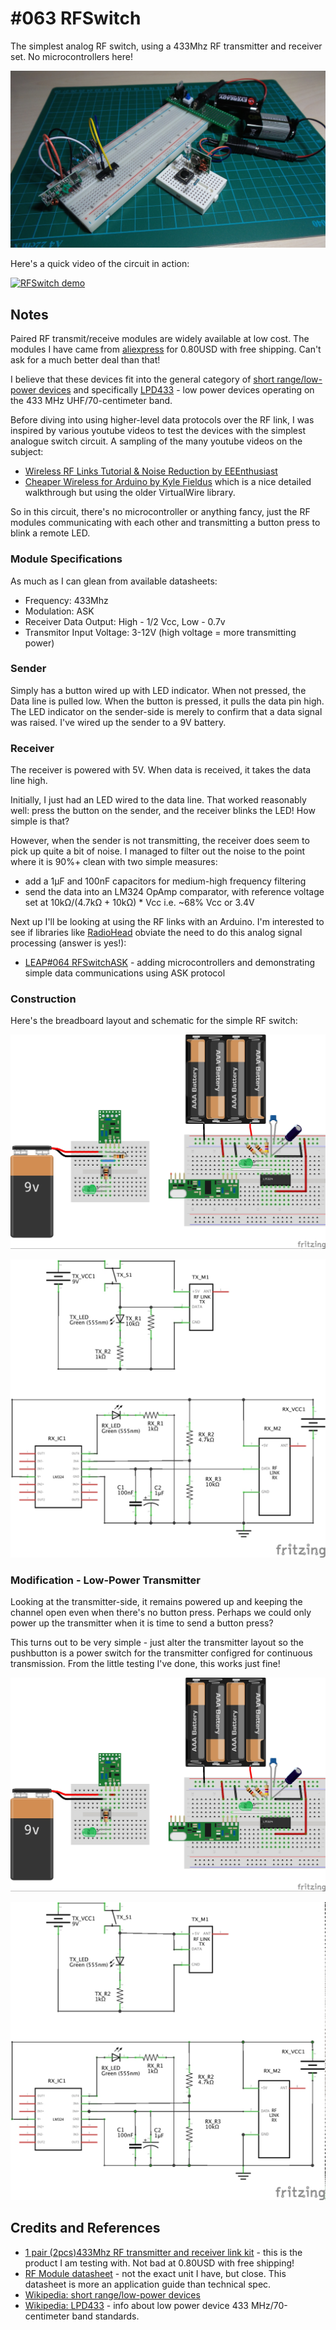# #063 RFSwitch

The simplest analog RF switch, using a 433Mhz RF transmitter and receiver set. No microcontrollers here!

![The Build](./assets/RFSwitch_build.jpg?raw=true)

Here's a quick video of the circuit in action:

[![RFSwitch demo](https://img.youtube.com/vi/s8yCbDe15ms/0.jpg)](https://www.youtube.com/watch?v=s8yCbDe15ms)

## Notes

Paired RF transmit/receive modules are widely available at low cost.
The modules I have came from
[aliexpress](https://www.aliexpress.com/item/Best-prices-1-pair-2pcs-433Mhz-RF-transmitter-and-receiver-link-kit-for-Arduino/1973229871.html)
for 0.80USD with free shipping. Can't ask for a much better deal than that!

I believe that these devices fit into the general category of
[short range/low-power devices](http://en.wikipedia.org/wiki/Short_Range_Devices)
and specifically [LPD433](http://en.wikipedia.org/wiki/LPD433) - low power devices operating on the 433 MHz UHF/70-centimeter band.

Before diving into using higher-level data protocols over the RF link, I was inspired by various youtube videos to test the devices with the simplest analogue switch circuit. A sampling of the many youtube videos on the subject:

* [Wireless RF Links Tutorial & Noise Reduction by EEEnthusiast](https://youtu.be/RHJVyMYJ1XQ)
* [Cheaper Wireless for Arduino by Kyle Fieldus](https://youtu.be/U839NZ78EOo) which is a nice detailed walkthrough but using the older VirtualWire library.

So in this circuit, there's no microcontroller or anything fancy, just the RF modules communicating with each other and transmitting a button press to blink a remote LED.

### Module Specifications

As much as I can glean from available datasheets:

* Frequency: 433Mhz
* Modulation: ASK
* Receiver Data Output: High - 1/2 Vcc, Low - 0.7v
* Transmitor Input Voltage: 3-12V (high voltage = more transmitting power)

### Sender

Simply has a button wired up with LED indicator. When not pressed, the Data line is pulled low. When the button is pressed, it pulls the data pin high.
The LED indicator on the sender-side is merely to confirm that a data signal was raised.
I've wired up the sender to a 9V battery.

### Receiver

The receiver is powered with 5V. When data is received, it takes the data line high.

Initially, I just had an LED wired to the data line. That worked reasonably well: press the button on the sender, and the receiver blinks the LED! How simple is that?

However, when the sender is not transmitting, the receiver does seem to pick up quite a bit of noise.
I managed to filter out the noise to the point where it is 90%+ clean with two simple measures:

* add a 1μF and 100nF capacitors for medium-high frequency filtering
* send the data into an LM324 OpAmp comparator, with reference voltage set at 10kΩ/(4.7kΩ + 10kΩ) * Vcc i.e. ~68% Vcc or 3.4V

Next up I'll be looking at using the RF links with an Arduino. I'm interested to see if libraries like [RadioHead](http://www.airspayce.com/mikem/arduino/RadioHead/) obviate the need to do this analog signal processing (answer is yes!):

* [LEAP#064 RFSwitchASK](../RFSwitchASK) - adding microcontrollers and demonstrating simple data communications using ASK protocol

### Construction

Here's the breadboard layout and schematic for the simple RF switch:

![The Breadboard](./assets/RFSwitch_bb.jpg?raw=true)

![The Schematic](./assets/RFSwitch_schematic.jpg?raw=true)

### Modification - Low-Power Transmitter


Looking at the transmitter-side, it remains powered up and keeping the channel open even when there's no button press.
Perhaps we could only power up the transmitter when it is time to send a button press?

This turns out to be very simple - just alter the transmitter layout so the pushbutton is a power switch for the transmitter configred for continuous transmission.
From the little testing I've done, this works just fine!

![The Breadboard](./assets/RFSwitch_LowPowerTx_bb.jpg?raw=true)

![The Schematic](./assets/RFSwitch_LowPowerTx_schematic.jpg?raw=true)

## Credits and References

* [1 pair (2pcs)433Mhz RF transmitter and receiver link kit](https://www.aliexpress.com/item/Best-prices-1-pair-2pcs-433Mhz-RF-transmitter-and-receiver-link-kit-for-Arduino/1973229871.html) - this is the product I am testing with. Not bad at 0.80USD with free shipping!
* [RF Module datasheet](http://www.robotshop.com/media/files/pdf/datasheet-im120628014.pdf) - not the exact unit I have, but close. This datasheet is more an application guide than technical spec.
* [Wikipedia: short range/low-power devices](http://en.wikipedia.org/wiki/Short_Range_Devices)
* [Wikipedia: LPD433](http://en.wikipedia.org/wiki/LPD433) - info about low power device 433 MHz/70-centimeter band standards.
